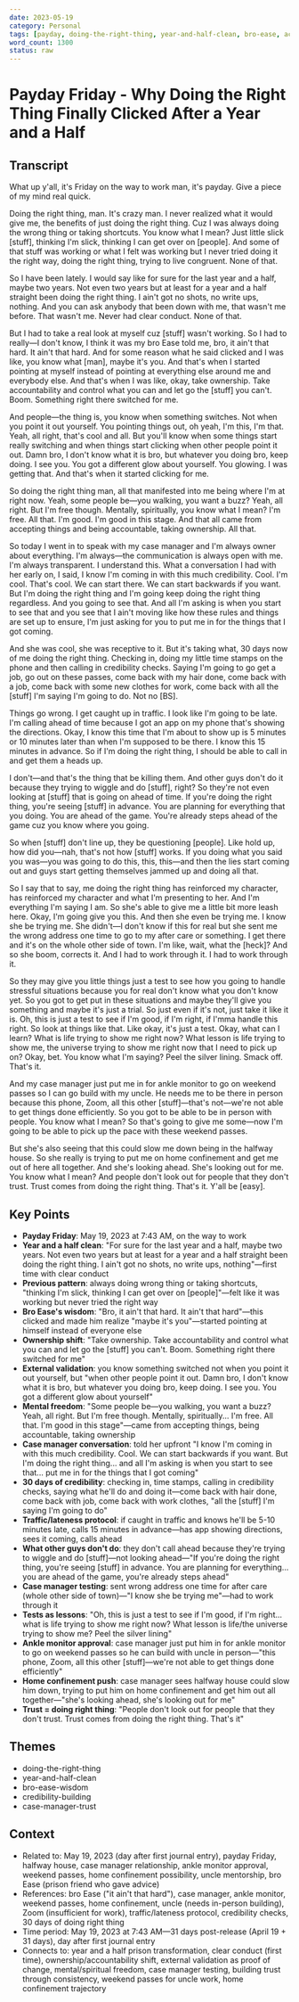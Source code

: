 ```yaml
---
date: 2023-05-19
category: Personal
tags: [payday, doing-the-right-thing, year-and-half-clean, bro-ease, accountability, case-manager, ankle-monitor, weekend-passes, trust-building, credibility-checks, home-confinement]
word_count: 1300
status: raw
---
```


# Payday Friday - Why Doing the Right Thing Finally Clicked After a Year and a Half

## Transcript

What up y'all, it's Friday on the way to work man, it's payday. Give a piece of my mind real quick.

Doing the right thing, man. It's crazy man. I never realized what it would give me, the benefits of just doing the right thing. Cuz I was always doing the wrong thing or taking shortcuts. You know what I mean? Just little slick [stuff], thinking I'm slick, thinking I can get over on [people]. And some of that stuff was working or what I felt was working but I never tried doing it the right way, doing the right thing, trying to live congruent. None of that.

So I have been lately. I would say like for sure for the last year and a half, maybe two years. Not even two years but at least for a year and a half straight been doing the right thing. I ain't got no shots, no write ups, nothing. And you can ask anybody that been down with me, that wasn't me before. That wasn't me. Never had clear conduct. None of that.

But I had to take a real look at myself cuz [stuff] wasn't working. So I had to really—I don't know, I think it was my bro Ease told me, bro, it ain't that hard. It ain't that hard. And for some reason what he said clicked and I was like, you know what [man], maybe it's you. And that's when I started pointing at myself instead of pointing at everything else around me and everybody else. And that's when I was like, okay, take ownership. Take accountability and control what you can and let go the [stuff] you can't. Boom. Something right there switched for me.

And people—the thing is, you know when something switches. Not when you point it out yourself. You pointing things out, oh yeah, I'm this, I'm that. Yeah, all right, that's cool and all. But you'll know when some things start really switching and when things start clicking when other people point it out. Damn bro, I don't know what it is bro, but whatever you doing bro, keep doing. I see you. You got a different glow about yourself. You glowing. I was getting that. And that's when it started clicking for me.

So doing the right thing man, all that manifested into me being where I'm at right now. Yeah, some people be—you walking, you want a buzz? Yeah, all right. But I'm free though. Mentally, spiritually, you know what I mean? I'm free. All that. I'm good. I'm good in this stage. And that all came from accepting things and being accountable, taking ownership. All that.

So today I went in to speak with my case manager and I'm always owner about everything. I'm always—the communication is always open with me. I'm always transparent. I understand this. What a conversation I had with her early on, I said, I know I'm coming in with this much credibility. Cool. I'm cool. That's cool. We can start there. We can start backwards if you want. But I'm doing the right thing and I'm going keep doing the right thing regardless. And you going to see that. And all I'm asking is when you start to see that and you see that I ain't moving like how these rules and things are set up to ensure, I'm just asking for you to put me in for the things that I got coming.

And she was cool, she was receptive to it. But it's taking what, 30 days now of me doing the right thing. Checking in, doing my little time stamps on the phone and then calling in credibility checks. Saying I'm going to go get a job, go out on these passes, come back with my hair done, come back with a job, come back with some new clothes for work, come back with all the [stuff] I'm saying I'm going to do. Not no [BS].

Things go wrong. I get caught up in traffic. I look like I'm going to be late. I'm calling ahead of time because I got an app on my phone that's showing the directions. Okay, I know this time that I'm about to show up is 5 minutes or 10 minutes later than when I'm supposed to be there. I know this 15 minutes in advance. So if I'm doing the right thing, I should be able to call in and get them a heads up.

I don't—and that's the thing that be killing them. And other guys don't do it because they trying to wiggle and do [stuff], right? So they're not even looking at [stuff] that is going on ahead of time. If you're doing the right thing, you're seeing [stuff] in advance. You are planning for everything that you doing. You are ahead of the game. You're already steps ahead of the game cuz you know where you going.

So when [stuff] don't line up, they be questioning [people]. Like hold up, how did you—nah, that's not how [stuff] works. If you doing what you said you was—you was going to do this, this, this—and then the lies start coming out and guys start getting themselves jammed up and doing all that.

So I say that to say, me doing the right thing has reinforced my character, has reinforced my character and what I'm presenting to her. And I'm everything I'm saying I am. So she's able to give me a little bit more leash here. Okay, I'm going give you this. And then she even be trying me. I know she be trying me. She didn't—I don't know if this for real but she sent me the wrong address one time to go to my after care or something. I get there and it's on the whole other side of town. I'm like, wait, what the [heck]? And so she boom, corrects it. And I had to work through it. I had to work through it.

So they may give you little things just a test to see how you going to handle stressful situations because you for real don't know what you don't know yet. So you got to get put in these situations and maybe they'll give you something and maybe it's just a trial. So just even if it's not, just take it like it is. Oh, this is just a test to see if I'm good, if I'm right, if I'mma handle this right. So look at things like that. Like okay, it's just a test. Okay, what can I learn? What is life trying to show me right now? What lesson is life trying to show me, the universe trying to show me right now that I need to pick up on? Okay, bet. You know what I'm saying? Peel the silver lining. Smack off. That's it.

And my case manager just put me in for ankle monitor to go on weekend passes so I can go build with my uncle. He needs me to be there in person because this phone, Zoom, all this other [stuff]—that's not—we're not able to get things done efficiently. So you got to be able to be in person with people. You know what I mean? So that's going to give me some—now I'm going to be able to pick up the pace with these weekend passes.

But she's also seeing that this could slow me down being in the halfway house. So she really is trying to put me on home confinement and get me out of here all together. And she's looking ahead. She's looking out for me. You know what I mean? And people don't look out for people that they don't trust. Trust comes from doing the right thing. That's it. Y'all be [easy].

## Key Points

- **Payday Friday**: May 19, 2023 at 7:43 AM, on the way to work
- **Year and a half clean**: "For sure for the last year and a half, maybe two years. Not even two years but at least for a year and a half straight been doing the right thing. I ain't got no shots, no write ups, nothing"—first time with clear conduct
- **Previous pattern**: always doing wrong thing or taking shortcuts, "thinking I'm slick, thinking I can get over on [people]"—felt like it was working but never tried the right way
- **Bro Ease's wisdom**: "Bro, it ain't that hard. It ain't that hard"—this clicked and made him realize "maybe it's you"—started pointing at himself instead of everyone else
- **Ownership shift**: "Take ownership. Take accountability and control what you can and let go the [stuff] you can't. Boom. Something right there switched for me"
- **External validation**: you know something switched not when you point it out yourself, but "when other people point it out. Damn bro, I don't know what it is bro, but whatever you doing bro, keep doing. I see you. You got a different glow about yourself"
- **Mental freedom**: "Some people be—you walking, you want a buzz? Yeah, all right. But I'm free though. Mentally, spiritually... I'm free. All that. I'm good in this stage"—came from accepting things, being accountable, taking ownership
- **Case manager conversation**: told her upfront "I know I'm coming in with this much credibility. Cool. We can start backwards if you want. But I'm doing the right thing... and all I'm asking is when you start to see that... put me in for the things that I got coming"
- **30 days of credibility**: checking in, time stamps, calling in credibility checks, saying what he'll do and doing it—come back with hair done, come back with job, come back with work clothes, "all the [stuff] I'm saying I'm going to do"
- **Traffic/lateness protocol**: if caught in traffic and knows he'll be 5-10 minutes late, calls 15 minutes in advance—has app showing directions, sees it coming, calls ahead
- **What other guys don't do**: they don't call ahead because they're trying to wiggle and do [stuff]—not looking ahead—"If you're doing the right thing, you're seeing [stuff] in advance. You are planning for everything... you are ahead of the game, you're already steps ahead"
- **Case manager testing**: sent wrong address one time for after care (whole other side of town)—"I know she be trying me"—had to work through it
- **Tests as lessons**: "Oh, this is just a test to see if I'm good, if I'm right... what is life trying to show me right now? What lesson is life/the universe trying to show me? Peel the silver lining"
- **Ankle monitor approval**: case manager just put him in for ankle monitor to go on weekend passes so he can build with uncle in person—"this phone, Zoom, all this other [stuff]—we're not able to get things done efficiently"
- **Home confinement push**: case manager sees halfway house could slow him down, trying to put him on home confinement and get him out all together—"she's looking ahead, she's looking out for me"
- **Trust = doing right thing**: "People don't look out for people that they don't trust. Trust comes from doing the right thing. That's it"

## Themes

- doing-the-right-thing
- year-and-half-clean
- bro-ease-wisdom
- credibility-building
- case-manager-trust

## Context

- Related to: May 19, 2023 (day after first journal entry), payday Friday, halfway house, case manager relationship, ankle monitor approval, weekend passes, home confinement possibility, uncle mentorship, bro Ease (prison friend who gave advice)
- References: bro Ease ("it ain't that hard"), case manager, ankle monitor, weekend passes, home confinement, uncle (needs in-person building), Zoom (insufficient for work), traffic/lateness protocol, credibility checks, 30 days of doing right thing
- Time period: May 19, 2023 at 7:43 AM—31 days post-release (April 19 + 31 days), day after first journal entry
- Connects to: year and a half prison transformation, clear conduct (first time), ownership/accountability shift, external validation as proof of change, mental/spiritual freedom, case manager testing, building trust through consistency, weekend passes for uncle work, home confinement trajectory
